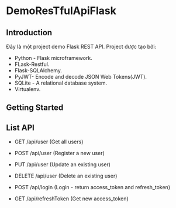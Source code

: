 # DemoResTfulApiFlask

## Introduction

Đây là một project demo Flask REST API. Project được tạo bởi:

- Python - Flask microframework.
- FLask-Restful.
- Flask-SQLAlchemy.
- PyJWT- Encode and decode JSON Web Tokens(JWT).
- SQLite - A relational database system.
- Virtualenv.

## Getting Started

## List API

- GET /api/user (Get all users)
- POST /api/user (Register a new user)
- PUT /api/user (Update an existing user)
- DELETE /api/user (Delete an existing user)

- POST /api/login (Login - return access_token and refresh_token)

- GET /api/refreshToken (Get new access_token)
